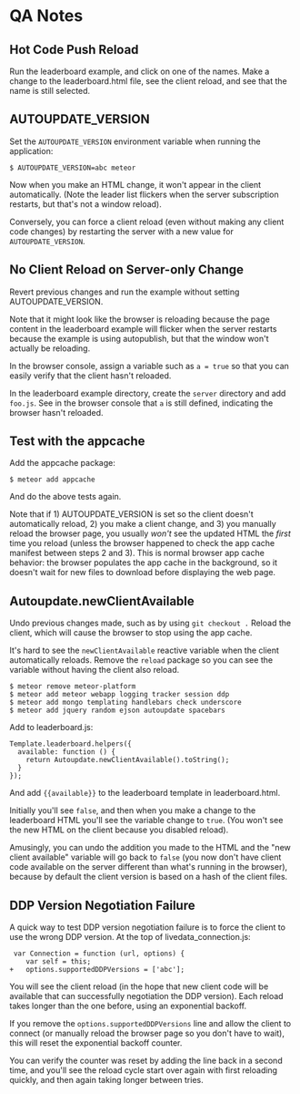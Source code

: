 # QA Notes
## Hot Code Push Reload

Run the leaderboard example, and click on one of the names.  Make a
change to the leaderboard.html file, see the client reload, and see
that the name is still selected.


## AUTOUPDATE_VERSION

Set the `AUTOUPDATE_VERSION` environment variable when running the
application:

    $ AUTOUPDATE_VERSION=abc meteor

Now when you make an HTML change, it won't appear in the client
automatically.  (Note the leader list flickers when the server
subscription restarts, but that's not a window reload).

Conversely, you can force a client reload (even without making any
client code changes) by restarting the server with a new value for
`AUTOUPDATE_VERSION`.


## No Client Reload on Server-only Change

Revert previous changes and run the example without setting
AUTOUPDATE_VERSION.

Note that it might look like the browser is reloading because the page
content in the leaderboard example will flicker when the server
restarts because the example is using autopublish, but that the window
won't actually be reloading.

In the browser console, assign a variable such as `a = true` so that
you can easily verify that the client hasn't reloaded.

In the leaderboard example directory, create the `server` directory
and add `foo.js`.  See in the browser console that `a` is still
defined, indicating the browser hasn't reloaded.


## Test with the appcache

Add the appcache package:

    $ meteor add appcache

And do the above tests again.

Note that if 1) AUTOUPDATE_VERSION is set so the client doesn't
automatically reload, 2) you make a client change, and 3) you manually
reload the browser page, you usually *won't* see the updated HTML the
*first* time you reload (unless the browser happened to check the app
cache manifest between steps 2 and 3).  This is normal browser app
cache behavior: the browser populates the app cache in the background,
so it doesn't wait for new files to download before displaying the web
page.


## Autoupdate.newClientAvailable

Undo previous changes made, such as by using `git checkout .` Reload
the client, which will cause the browser to stop using the app cache.

It's hard to see the `newClientAvailable` reactive variable when the
client automatically reloads.  Remove the `reload` package so you can
see the variable without having the client also reload.

    $ meteor remove meteor-platform
    $ meteor add meteor webapp logging tracker session ddp
    $ meteor add mongo templating handlebars check underscore
    $ meteor add jquery random ejson autoupdate spacebars

Add to leaderboard.js:

    Template.leaderboard.helpers({
      available: function () {
        return Autoupdate.newClientAvailable().toString();
      }
    });

And add `{{available}}` to the leaderboard template in
leaderboard.html.

Initially you'll see `false`, and then when you make a change to the
leaderboard HTML you'll see the variable change to `true`.  (You won't
see the new HTML on the client because you disabled reload).

Amusingly, you can undo the addition you made to the HTML and the "new
client available" variable will go back to `false` (you now don't have
client code available on the server different than what's running in
the browser), because by default the client version is based on a hash
of the client files.


## DDP Version Negotiation Failure

A quick way to test DDP version negotiation failure is to force the
client to use the wrong DDP version.  At the top of
livedata_connection.js:

     var Connection = function (url, options) {
        var self = this;
    +   options.supportedDDPVersions = ['abc'];

You will see the client reload (in the hope that new client code will
be available that can successfully negotiation the DDP version).  Each
reload takes longer than the one before, using an exponential backoff.

If you remove the `options.supportedDDPVersions` line and allow the
client to connect (or manually reload the browser page so you don't
have to wait), this will reset the exponential backoff counter.

You can verify the counter was reset by adding the line back in a
second time, and you'll see the reload cycle start over again with
first reloading quickly, and then again taking longer between tries.
